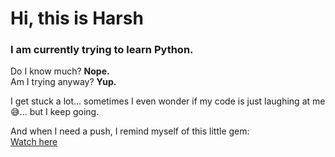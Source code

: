 # Hi, this is Harsh  

### I am currently trying to learn Python.  
Do I know much? **Nope.**  
Am I trying anyway? **Yup.**  

I get stuck a lot... sometimes I even wonder if my code is just laughing at me 😅... but I keep going.  

And when I need a push, I remind myself of this little gem:  
[Watch here](https://youtube.com/shorts/nOxYZCMX1r4?si=6eyAjTzu7NV23xd7)
